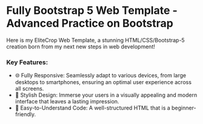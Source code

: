 # Fully Bootstrap 5 Web Template - Advanced Practice on Bootstrap
Here is my EliteCrop Web Template, a stunning HTML/CSS/Bootstrap-5 creation born from my next new steps in web development!

### Key Features:
- 🌐 Fully Responsive: Seamlessly adapt to various devices, from large desktops to smartphones, ensuring an optimal user experience across all screens.
- 🎨 Stylish Design: Immerse your users in a visually appealing and modern interface that leaves a lasting impression.
- 🧩 Easy-to-Understand Code: A well-structured HTML that is a beginner-friendly.
